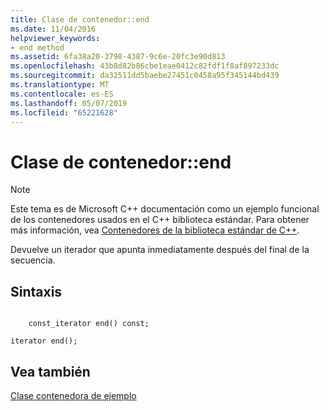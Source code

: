 ```yaml
---
title: Clase de contenedor::end
ms.date: 11/04/2016
helpviewer_keywords:
- end method
ms.assetid: 6fa38a20-3798-4387-9c6e-20fc3e90d813
ms.openlocfilehash: 43b8d82b86cbe1eae0412c82fdf1f8af897233dc
ms.sourcegitcommit: da32511dd5baebe27451c0458a95f345144bd439
ms.translationtype: MT
ms.contentlocale: es-ES
ms.lasthandoff: 05/07/2019
ms.locfileid: "65221628"
---
```

# <a name="container-classend"></a>Clase de contenedor::end

> [!NOTE]
> Este tema es de Microsoft C++ documentación como un ejemplo funcional de los contenedores usados en el C++ biblioteca estándar. Para obtener más información, vea [Contenedores de la biblioteca estándar de C++](../standard-library/stl-containers.md).

Devuelve un iterador que apunta inmediatamente después del final de la secuencia.

## <a name="syntax"></a>Sintaxis

```

    const_iterator end() const;

iterator end();
```

## <a name="see-also"></a>Vea también

[Clase contenedora de ejemplo](../standard-library/sample-container-class.md)<br/>
